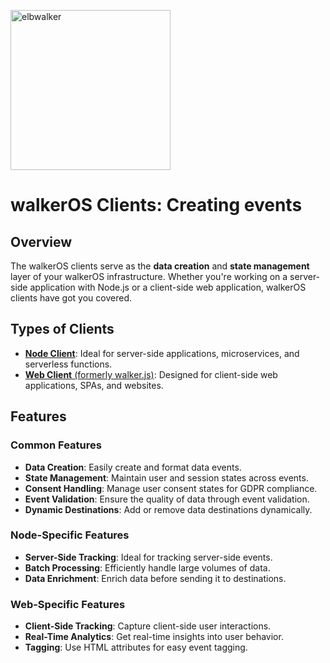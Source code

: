 <p align="left">
  <a href="https://elbwalker.com">
    <img title="elbwalker" src='https://www.elbwalker.com/elbwalker.png' width="256px"/>
  </a>
</p>

# walkerOS Clients: Creating events

## Overview

The walkerOS clients serve as the **data creation** and **state management** layer of your walkerOS infrastructure. Whether you're working on a server-side application with Node.js or a client-side web application, walkerOS clients have got you covered.

## Types of Clients

- [**Node Client**](./node/): Ideal for server-side applications, microservices, and serverless functions.
- [**Web Client** (formerly walker.js)](./web/): Designed for client-side web applications, SPAs, and websites.

## Features

### Common Features

- **Data Creation**: Easily create and format data events.
- **State Management**: Maintain user and session states across events.
- **Consent Handling**: Manage user consent states for GDPR compliance.
- **Event Validation**: Ensure the quality of data through event validation.
- **Dynamic Destinations**: Add or remove data destinations dynamically.

### Node-Specific Features

- **Server-Side Tracking**: Ideal for tracking server-side events.
- **Batch Processing**: Efficiently handle large volumes of data.
- **Data Enrichment**: Enrich data before sending it to destinations.

### Web-Specific Features

- **Client-Side Tracking**: Capture client-side user interactions.
- **Real-Time Analytics**: Get real-time insights into user behavior.
- **Tagging**: Use HTML attributes for easy event tagging.
